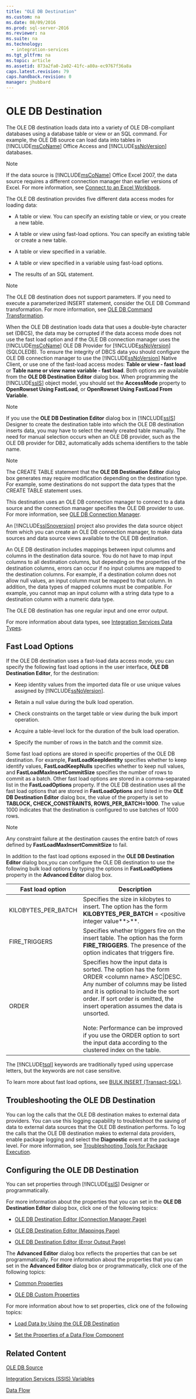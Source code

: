 ```yaml
---
title: "OLE DB Destination"
ms.custom: na
ms.date: 08/09/2016
ms.prod: sql-server-2016
ms.reviewer: na
ms.suite: na
ms.technology: 
  - integration-services
ms.tgt_pltfrm: na
ms.topic: article
ms.assetid: 873a2fa0-2a02-41fc-a80a-ec9767f36a8a
caps.latest.revision: 79
caps.handback.revision: 0
manager: jhubbard
---
```

# OLE DB Destination
The OLE DB destination loads data into a variety of OLE DB-compliant databases using a database table or view or an SQL command. For example, the OLE DB source can load data into tables in [!INCLUDE[msCoName](../../Topics/TopicNameContainA/tokens/msCoName_md.md)] Office Access and [!INCLUDE[ssNoVersion](../../Topics/TopicNameContainA/tokens/ssNoVersion_md.md)] databases.  
  
> [!NOTE]  
>  If the data source is [!INCLUDE[msCoName](../../Topics/TopicNameContainA/tokens/msCoName_md.md)] Office Excel 2007, the data source requires a different connection manager than earlier versions of Excel. For more information, see [Connect to an Excel Workbook](../../Topics/TopicNameNotContainA/Connect-to-an-Excel-Workbook.md).  
  
 The OLE DB destination provides five different data access modes for loading data:  
  
-   A table or view. You can specify an existing table or view, or you create a new table.  
  
-   A table or view using fast-load options. You can specify an existing table or create a new table.  
  
-   A table or view specified in a variable.  
  
-   A table or view specified in a variable using fast-load options.  
  
-   The results of an SQL statement.  
  
> [!NOTE]  
>  The OLE DB destination does not support parameters. If you need to execute a parameterized INSERT statement, consider the OLE DB Command transformation. For more information, see [OLE DB Command Transformation](../../Topics/TopicNameNotContainA/OLE-DB-Command-Transformation.md).  
  
 When the OLE DB destination loads data that uses a double-byte character set (DBCS), the data may be corrupted if the data access mode does not use the fast load option and if the OLE DB connection manager uses the [!INCLUDE[msCoName](../../Topics/TopicNameContainA/tokens/msCoName_md.md)] OLE DB Provider for [!INCLUDE[ssNoVersion](../../Topics/TopicNameContainA/tokens/ssNoVersion_md.md)] (SQLOLEDB). To ensure the integrity of DBCS data you should configure the OLE DB connection manager to use the [!INCLUDE[ssNoVersion](../../Topics/TopicNameContainA/tokens/ssNoVersion_md.md)] Native Client, or use one of the fast-load access modes: **Table or view - fast load** or **Table name or view name variable - fast load**. Both options are available from the **OLE DB Destination Editor** dialog box. When programming the [!INCLUDE[ssIS](../../Topics/TopicNameContainA/tokens/ssIS_md.md)] object model, you should set the **AccessMode** property to **OpenRowset Using FastLoad**, or **OpenRowset Using FastLoad From Variable**.  
  
> [!NOTE]  
>  If you use the **OLE DB Destination Editor** dialog box in [!INCLUDE[ssIS](../../Topics/TopicNameContainA/tokens/ssIS_md.md)] Designer to create the destination table into which the OLE DB destination inserts data, you may have to select the newly created table manually. The need for manual selection occurs when an OLE DB provider, such as the OLE DB provider for DB2, automatically adds schema identifiers to the table name.  
  
> [!NOTE]  
>  The CREATE TABLE statement that the **OLE DB Destination Editor** dialog box generates may require modification depending on the destination type. For example, some destinations do not support the data types that the CREATE TABLE statement uses.  
  
 This destination uses an OLE DB connection manager to connect to a data source and the connection manager specifies the OLE DB provider to use. For more information, see [OLE DB Connection Manager](../../Topics/TopicNameNotContainA/OLE-DB-Connection-Manager.md).  
  
 An [!INCLUDE[ssISnoversion](../../Topics/TopicNameContainA/tokens/ssISnoversion_md.md)] project also provides the data source object from which you can create an OLE DB connection manager, to make data sources and data source views available to the OLE DB destination.  
  
 An OLE DB destination includes mappings between input columns and columns in the destination data source. You do not have to map input columns to all destination columns, but depending on the properties of the destination columns, errors can occur if no input columns are mapped to the destination columns. For example, if a destination column does not allow null values, an input column must be mapped to that column. In addition, the data types of mapped columns must be compatible. For example, you cannot map an input column with a string data type to a destination column with a numeric data type.  
  
 The OLE DB destination has one regular input and one error output.  
  
 For more information about data types, see [Integration Services Data Types](../../Topics/TopicNameNotContainA/Integration-Services-Data-Types.md).  
  
## Fast Load Options  
 If the OLE DB destination uses a fast-load data access mode, you can specify the following fast load options in the user interface, **OLE DB Destination Editor**, for the destination:  
  
-   Keep identity values from the imported data file or use unique values assigned by [!INCLUDE[ssNoVersion](../../Topics/TopicNameContainA/tokens/ssNoVersion_md.md)].  
  
-   Retain a null value during the bulk load operation.  
  
-   Check constraints on the target table or view during the bulk import operation.  
  
-   Acquire a table-level lock for the duration of the bulk load operation.  
  
-   Specify the number of rows in the batch and the commit size.  
  
 Some fast load options are stored in specific properties of the OLE DB destination. For example, **FastLoadKeepIdentity** specifies whether to keep identify values, **FastLoadKeepNulls** specifies whether to keep null values, and **FastLoadMaxInsertCommitSize** specifies the number of rows to commit as a batch. Other fast load options are stored in a comma-separated list in the **FastLoadOptions** property. If the OLE DB destination uses all the fast load options that are stored in **FastLoadOptions** and listed in the **OLE DB Destination Editor** dialog box, the value of the property is set to **TABLOCK, CHECK_CONSTRAINTS, ROWS_PER_BATCH=1000**. The value 1000 indicates that the destination is configured to use batches of 1000 rows.  
  
> [!NOTE]  
>  Any constraint failure at the destination causes the entire batch of rows defined by **FastLoadMaxInsertCommitSize** to fail.  
  
 In addition to the fast load options exposed in the **OLE DB Destination Editor** dialog box,you can configure the OLE DB destination to use the following bulk load options by typing the options in **FastLoadOptions** property in the **Advanced Editor** dialog box.  
  
|Fast load option|Description|  
|----------------------|-----------------|  
|KILOBYTES_PER_BATCH|Specifies the size in kilobytes to insert. The option has the form **KILOBYTES_PER_BATCH** = <positive integer value**>**.|  
|FIRE_TRIGGERS|Specifies whether triggers fire on the insert table. The option has the form **FIRE_TRIGGERS**. The presence of the option indicates that triggers fire.|  
|ORDER|Specifies how the input data is sorted. The option has the form ORDER <column name\> ASC&#124;DESC. Any number of columns may be listed and it is optional to include the sort order. If sort order is omitted, the insert operation assumes the data is unsorted.<br /><br /> Note: Performance can be improved if you use the ORDER option to sort the input data according to the clustered index on the table.|  
  
 The [!INCLUDE[tsql](../../Topics/TopicNameContainA/tokens/tsql_md.md)] keywords are traditionally typed using uppercase letters, but the keywords are not case sensitive.  
  
 To learn more about fast load options, see [BULK INSERT (Transact-SQL)](assetId:///be3984e1-5ab3-4226-a539-a9f58e1e01e2).  
  
## Troubleshooting the OLE DB Destination  
 You can log the calls that the OLE DB destination makes to external data providers. You can use this logging capability to troubleshoot the saving of data to external data sources that the OLE DB destination performs. To log the calls that the OLE DB destination makes to external data providers, enable package logging and select the **Diagnostic** event at the package level. For more information, see [Troubleshooting Tools for Package Execution](../../Topics/TopicNameNotContainA/Troubleshooting-Tools-for-Package-Execution.md).  
  
## Configuring the OLE DB Destination  
 You can set properties through [!INCLUDE[ssIS](../../Topics/TopicNameContainA/tokens/ssIS_md.md)] Designer or programmatically.  
  
 For more information about the properties that you can set in the **OLE DB Destination Editor** dialog box, click one of the following topics:  
  
-   [OLE DB Destination Editor (Connection Manager Page)](../../Topics/TopicNameNotContainA/OLE-DB-Destination-Editor--Connection-Manager-Page-.md)  
  
-   [OLE DB Destination Editor (Mappings Page)](../../Topics/TopicNameNotContainA/OLE-DB-Destination-Editor--Mappings-Page-.md)  
  
-   [OLE DB Destination Editor (Error Output Page)](../../Topics/TopicNameNotContainA/OLE-DB-Destination-Editor--Error-Output-Page-.md)  
  
 The **Advanced Editor** dialog box reflects the properties that can be set programmatically. For more information about the properties that you can set in the **Advanced Editor** dialog box or programmatically, click one of the following topics:  
  
-   [Common Properties](../../Topics/TopicNameNotContainA/Common-Properties.md)  
  
-   [OLE DB Custom Properties](../../Topics/TopicNameNotContainA/OLE-DB-Custom-Properties.md)  
  
 For more information about how to set properties, click one of the following topics:  
  
-   [Load Data by Using the OLE DB Destination](../../Topics/TopicNameNotContainA/Load-Data-by-Using-the-OLE-DB-Destination.md)  
  
-   [Set the Properties of a Data Flow Component](../../Topics/TopicNameContainA/Set-the-Properties-of-a-Data-Flow-Component.md)  
  
## Related Content  
 [OLE DB Source](../../Topics/TopicNameNotContainA/OLE-DB-Source.md)  
  
 [Integration Services (SSIS) Variables](../../Topics/TopicNameNotContainA/Integration-Services--SSIS--Variables.md)  
  
 [Data Flow](../../Topics/TopicNameNotContainA/Data-Flow.md)
